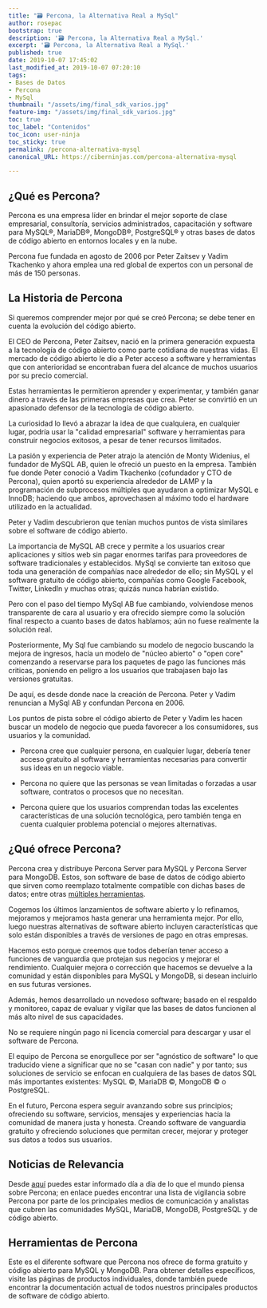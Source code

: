 ```yaml
---
title: "🗃 Percona, la Alternativa Real a MySql"
author: rosepac
bootstrap: true
description: '🗃 Percona, la Alternativa Real a MySql.'
excerpt: '🗃 Percona, la Alternativa Real a MySql.'
published: true
date: 2019-10-07 17:45:02
last_modified_at: 2019-10-07 07:20:10
tags:
- Bases de Datos
- Percona
- MySql
thumbnail: "/assets/img/final_sdk_varios.jpg"
feature-img: "/assets/img/final_sdk_varios.jpg"
toc: true
toc_label: "Contenidos"
toc_icon: user-ninja
toc_sticky: true
permalink: /percona-alternativa-mysql
canonical_URL: https://ciberninjas.com/percona-alternativa-mysql

---
```


## ¿Qué es Percona?

Percona es una empresa líder en brindar el mejor soporte de clase empresarial, consultoría, servicios administrados, capacitación y software para MySQL®, MariaDB®, MongoDB®, PostgreSQL® y otras bases de datos de código abierto en entornos locales y en la nube.

Percona fue fundada en agosto de 2006 por Peter Zaitsev y Vadim Tkachenko y ahora emplea una red global de expertos con un personal de más de 150 personas.

## La Historia de Percona

Si queremos comprender mejor por qué se creó Percona; se debe tener en cuenta la evolución del código abierto.

El CEO de Percona, Peter Zaitsev, nació en la primera generación expuesta a la tecnología de código abierto como parte cotidiana de nuestras vidas. El mercado de código abierto le dio a Peter acceso a software y herramientas que con anterioridad se encontraban fuera del alcance de muchos usuarios por su precio comercial.

Estas herramientas le permitieron aprender y experimentar, y también ganar dinero a través de las primeras empresas que crea. Peter se convirtió en un apasionado defensor de la tecnología de código abierto.

La curiosidad lo llevó a abrazar la idea de que cualquiera, en cualquier lugar, podría usar la "calidad empresarial"
software y herramientas para construir negocios exitosos, a pesar de tener recursos limitados.

La pasión y experiencia de Peter atrajo la atención de Monty Widenius, el fundador de MySQL AB, quien le ofreció un puesto en la empresa. También fue donde Peter conoció a Vadim Tkachenko (cofundador y CTO de Percona), quien aportó su experiencia alrededor de LAMP y la programación de subprocesos múltiples que ayudaron a optimizar MySQL e InnoDB; haciendo que ambos, aprovechasen al máximo todo el hardware utilizado en la actualidad.

Peter y Vadim descubrieron que tenían muchos puntos de vista similares sobre el software de código abierto.

La importancia de MySQL AB crece y permite a los usuarios crear aplicaciones y sitios web sin pagar enormes tarifas para proveedores de software tradicionales y establecidos. MySql se convierte tan exitoso que toda una generación de compañías nace alrededor de ello; sin MySQL y el  software gratuito de código abierto, compañías como Google
Facebook, Twitter, LinkedIn y muchas otras; quizás nunca habrían existido.

Pero con el paso del tiempo MySql AB fue cambiando, volviendose menos transparente de cara al usuario y era ofrecido siempre como la solución final respecto a cuanto bases de datos hablamos; aún no fuese realmente la solución real.

Posteriormente, My Sql fue cambiando su modelo de negocio buscando la mejora de ingresos, hacía un modelo de "núcleo abierto" o "open core" comenzando a reservarse para los paquetes de pago las funciones más criticas, poniendo en peligro a los usuarios que trabajasen bajo las versiones gratuitas.

De aquí, es desde donde nace la creación de Percona. Peter y Vadim renuncian a MySql AB y confundan Percona en 2006.

Los puntos de pista sobre el código abierto de Peter y Vadim les hacen buscar un modelo de negocio que pueda favorecer a los consumidores, sus usuarios y la comunidad.

* Percona cree que cualquier persona, en cualquier lugar, debería tener acceso gratuito al software
y herramientas necesarias para convertir sus ideas en un negocio viable.

* Percona no quiere que las personas se vean limitadas o forzadas a usar software, contratos o
procesos que no necesitan.

* Percona quiere que los usuarios comprendan todas las excelentes características de una solución tecnológica,
pero también tenga en cuenta cualquier problema potencial o mejores alternativas.

## ¿Qué ofrece Percona?

Percona crea y distribuye Percona Server para MySQL y Percona Server para MongoDB. Estos, son software de base de datos de código abierto que sirven como reemplazo totalmente compatible con dichas bases de datos; entre otras [múltiples herramientas](https://kutt.it/perconadescargas "Sitio oficial de Percona, de todas sus diferentes herramientas ofrecidas gratuitamente").

Cogemos los últimos lanzamientos de software abierto y lo refinamos, mejoramos y mejoramos hasta generar una herramienta mejor. Por ello, luego nuestras alternativas de software abierto incluyen características que solo están disponibles a través de versiones de pago en otras empresas.

Hacemos esto porque creemos que todos deberían tener acceso a funciones de vanguardia que protejan sus
negocios y mejorar el rendimiento. Cualquier mejora o corrección que hacemos se devuelve a la comunidad y están disponibles para MySQL y MongoDB, si desean incluirlo en sus futuras versiones.

Además, hemos desarrollado un novedoso software; basado en el respaldo y monitoreo, capaz de evaluar y vigilar que las bases de datos funcionen al más alto nivel de sus capacidades.

No se requiere ningún pago ni licencia comercial para descargar y usar el software de Percona.

El equipo de Percona se enorgullece por ser "agnóstico de software" lo que traducido viene a significar que no se "casan con nadie" y por tanto; sus soluciones de servicio se enfocan en cualquiera de las bases de datos SQL más importantes existentes: MySQL ©, MariaDB ©, MongoDB © o PostgreSQL.

En el futuro, Percona espera seguir avanzando sobre sus principios; ofreciendo su software, servicios, mensajes y experiencias hacía la comunidad de manera justa y honesta. Creando software de vanguardia gratuito y ofreciendo soluciones que permitan crecer, mejorar y proteger sus datos a todos sus usuarios.

## Noticias de Relevancia

Desde [aquí](https://kutt.it/perconanoticias) puedes estar informado día a día de lo que el mundo piensa sobre Percona; en enlace puedes encontrar una lista de vigilancia sobre Percona por parte de los principales medios de comunicación y analistas que cubren las comunidades MySQL, MariaDB, MongoDB, PostgreSQL y de código abierto.

## Herramientas de Percona

Este es el diferente software que Percona nos ofrece de forma gratuito y código abierto para MySQL y MongoDB. Para obtener detalles específicos, visite las páginas de productos individuales, donde también puede encontrar la documentación actual de todos nuestros principales productos de software de código abierto.
<!-- https://www.percona.com/downloads/ productos generar pagina a pagina de cada uno de los productos ^^ ^^ ^^-->
